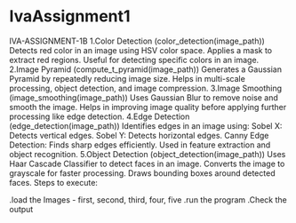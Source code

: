 # IvaAssignment1

IVA-ASSIGNMENT-1B
1.Color Detection (color_detection(image_path)) Detects red color in an image using HSV color space. Applies a mask to extract red regions. Useful for detecting specific colors in an image.
2.Image Pyramid (compute_t_pyramid(image_path)) Generates a Gaussian Pyramid by repeatedly reducing image size. Helps in multi-scale processing, object detection, and image compression.
3.Image Smoothing (image_smoothing(image_path)) Uses Gaussian Blur to remove noise and smooth the image. Helps in improving image quality before applying further processing like edge detection.
4.Edge Detection (edge_detection(image_path)) Identifies edges in an image using: Sobel X: Detects vertical edges. Sobel Y: Detects horizontal edges. Canny Edge Detection: Finds sharp edges efficiently. Used in feature extraction and object recognition.
5.Object Detection (object_detection(image_path)) Uses Haar Cascade Classifier to detect faces in an image. Converts the image to grayscale for faster processing. Draws bounding boxes around detected faces.
Steps to execute:

.load the Images - first, second, third, four, five
.run the program
.Check the output
